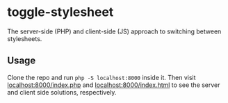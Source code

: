 # toggle-stylesheet

The server-side (PHP) and client-side (JS) approach to switching between stylesheets.

## Usage

Clone the repo and run `php -S localhost:8000` inside it. Then visit [localhost:8000/index.php](http://localhost:8000/index.php) and [localhost:8000/index.html](http://localhost:8000/index.html) to see the server and client side solutions, respectively.
